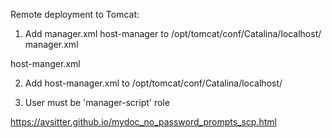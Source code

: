 Remote deployment to Tomcat:

1. Add manager.xml host-manager to /opt/tomcat/conf/Catalina/localhost/
manager.xml
<Context privileged="true" antiResourceLocking="false" 
         docBase="{catalina.home}/webapps/manager">
    <Valve className="org.apache.catalina.valves.RemoteAddrValve" allow="^.*$" />
</Context>

host-manger.xml

<Context privileged="true" antiResourceLocking="false" 
         docBase="{catalina.home}/webapps/host-manager">
    <Valve className="org.apache.catalina.valves.RemoteAddrValve" allow="^.*$" />
</Context>

2. Add host-manager.xml to /opt/tomcat/conf/Catalina/localhost/

3. User must be 'manager-script' role

https://avsitter.github.io/mydoc_no_password_prompts_scp.html